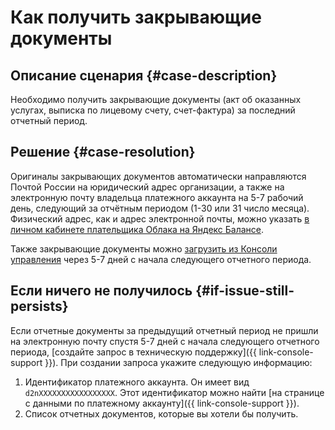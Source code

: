 # Как получить закрывающие документы


## Описание сценария {#case-description}

Необходимо получить закрывающие документы (акт об оказанных услугах, выписка по лицевому счету, счет-фактура) за последний отчетный период.

## Решение {#case-resolution}


Оригиналы закрывающих документов автоматически направляются Почтой России на юридический адрес организации, а также на электронную почту владельца платежного аккаунта на 5-7 рабочий день, следующий за отчётным периодом (1-30 или 31 число месяца).
Физический адрес, как и адрес электронной почты, можно указать [в личном кабинете плательщика Облака на Яндекс Балансе](https://balance.yandex.ru).



Также закрывающие документы можно [загрузить из Консоли управления](../../../billing/operations/download-reporting-docs.md) через 5-7 дней с начала следующего отчетного периода.

## Если ничего не получилось {#if-issue-still-persists}

Если отчетные документы за предыдущий отчетный период не пришли на электронную почту спустя 5-7 дней с начала следующего отчетного периода, [создайте запрос в техническую поддержку]({{ link-console-support }}).
При создании запроса укажите следующую информацию:

1. Идентификатор платежного аккаунта.
 Он имеет вид `d2nXXXXXXXXXXXXXXXXX`. Этот идентификатор можно найти [на странице с данными по платежному аккаунту]({{ link-console-support }}).
2. Список отчетных документов, которые вы хотели бы получить.
